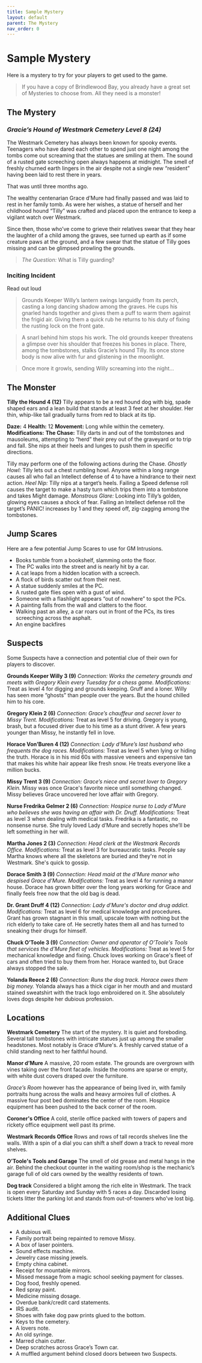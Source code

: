 ```yaml
---
title: Sample Mystery
layout: default
parent: The Mystery
nav_order: 0
---
```

# Sample Mystery
Here is a mystery to try for your players to get used to the game. 

> If you have a copy of Brindlewood Bay, you already have a great set of Mysteries to choose from. All they need is a monster!

## The Mystery

### *Gracie’s Hound of Westmark Cemetery Level 8 (24)*

The Westmark Cemetery has always been known for spooky events. Teenagers who have dared each other to spend just one night among the tombs come out screaming that the statues are smiling at them. The sound of a rusted gate screeching open always happens at midnight. The smell of freshly churned earth lingers in the air despite not a single new “resident” having been laid to rest there in years.

That was until three months ago.

The wealthy centenarian Grace d’Mure had finally passed and was laid to rest in her family tomb. As were her wishes, a statue of herself and her childhood hound “Tilly” was crafted and placed upon the entrance to keep a vigilant watch over Westmark.

Since then, those who’ve come to grieve their relatives swear that they hear the laughter of a child among the graves, see turned up earth as if some creature paws at the ground, and a few swear that the statue of Tilly goes missing and can be glimpsed prowling the grounds. 

> *The Question:* What is Tilly guarding?

### Inciting Incident
Read out loud

> Grounds Keeper Willy’s lantern swings languidly from its perch, casting a long dancing shadow among the graves. He cups his gnarled hands together and gives them a puff to warm them against the frigid air. Giving them a quick rub he returns to his duty of fixing the rusting lock on the front gate. 

> A snarl behind him stops his work. The old grounds keeper threatens a glimpse over his shoulder that freezes his bones in place. There, among the tombstones, stalks Gracie’s hound Tilly. Its once stone body is now alive with fur and glistening in the moonlight. 

> Once more it growls, sending Willy screaming into the night… 

## The Monster
**Tilly the Hound 4 (12)**
Tilly appears to be a red hound dog with big, spade shaped ears and a lean build that stands at least 3 feet at her shoulder. Her thin, whip-like tail gradually turns from red to black at its tip.

**Daze:** 4
**Health:** 12
**Movement:** Long while within the cemetery.
**Modifications:**
**The Chase:** Tilly darts in and out of the tombstones and mausoleums, attempting to “herd” their prey out of the graveyard or to trip and fall. She nips at their heels and lunges to push them in specific directions.

Tilly may perform one of the following actions during the Chase.
*Ghostly Howl:* Tilly lets out a chest rumbling howl. Anyone within a long range causes all who fail an Intellect defense of 4 to have a hindrance to their next action.
*Heel Nip:* Tilly nips at a target’s heels. Failing a Speed defense roll causes the target to make a hasty turn which trips them into a tombstone and takes Might damage.
*Monstrous Glare:* Looking into Tilly’s golden, glowing eyes causes a shock of fear. Failing an Intellect defense roll the target’s PANIC! increases by 1 and they speed off, zig-zagging among the tombstones.


## Jump Scares
Here are a few potential Jump Scares to use for GM Intrusions.
* Books tumble from a bookshelf, slamming onto the floor.
* The PC walks into the street and is nearly hit by a car.
* A cat leaps from a hidden location with a screech.
* A flock of birds scatter out from their nest.
* A statue suddenly smiles at the PC.
* A rusted gate flies open with a gust of wind.
* Someone with a flashlight appears “out of nowhere” to spot the PCs.
* A painting falls from the wall and clatters to the floor.
* Walking past an alley, a car roars out in front of the PCs, its tires screeching across the asphalt.
* An engine backfires 

## Suspects
Some Suspects have a connection and potential clue of their own for players to discover. 

**Grounds Keeper Willy 3 (9)**
*Connection: Works the cemetery grounds and meets with Gregory Klein every Tuesday for a chess game.* 
*Modifications:* Treat as level 4 for digging and grounds keeping.
Gruff and a loner. Willy has seen more “ghosts” than people over the years. But the hound chilled him to his core.


**Gregory Klein 2 (6)**
*Connection: Grace’s chauffeur and secret lover to Missy Trent.*
*Modifications:* Treat as level 5 for driving.
Gregory is young, brash, but a focused driver due to his time as a stunt driver. A few years younger than Missy, he instantly fell in love.

**Horace Von’Buren 4 (12)**
*Connection: Lady d’Mure’s last husband who frequents the dog races.*
*Modifications:* Treat as level 5 when lying or hiding the truth.
Horace is in his mid 60s with massive veneers and expensive tan that makes his white hair appear like fresh snow. He treats everyone like a million bucks.

**Missy Trent 3 (9)**
*Connection: Grace’s niece and secret lover to Gregory Klein.*
Missy was once Grace's favorite niece until something changed. Missy believes Grace uncovered her love affair with Gregory.

**Nurse Fredrika Gelmer 2 (6)**
*Connection: Hospice nurse to Lady d’Mure who believes she was having an affair with Dr. Druff.*
*Modifications:* Treat as level 3 when dealing with medical tasks.
Fredrika is a fantastic, no nonsense nurse. She truly loved Lady d’Mure and secretly hopes she’ll be left something in her will.

**Martha Jones 2 (3)**
*Connection: Head clerk at the Westmark Records Office.*
*Modifications:* Treat as level 3 for bureaucratic tasks.
People say Martha knows where all the skeletons are buried and they're not in Westmark. She's quick to gossip.

**Dorace Smith 3 (9)**
*Connection: Head maid at the d’Mure manor who despised Grace d’Mure.*
*Modifications:* Treat as level 4 for running a manor house.
Dorace has grown bitter over the long years working for Grace and finally feels free now that the old bag is dead.

**Dr. Grant Druff 4 (12)**
*Connection: Lady d’Mure's doctor and drug addict.*
*Modifications:* Treat as level 6 for medical knowledge and procedures.
Grant has grown stagnant in this small, upscale town with nothing but the rich elderly to take care of. He secretly hates them all and has turned to sneaking their drugs for himself.

**Chuck O’Toole 3 (9)**
*Connection: Owner and operator of O’Toole's Tools that services the d’Mure fleet of vehicles.*
*Modifications:* Treat as level 5 for mechanical knowledge and fixing.
Chuck loves working on Grace's fleet of cars and often tried to buy them from her. Horace wanted to, but Grace always stopped the sale.

**Yolanda Reece 2 (6)**
*Connection: Runs the dog track. Horace owes them big money.*
Yolanda always has a thick cigar in her mouth and and mustard stained sweatshirt with the track logo embroidered on it. She absolutely loves dogs despite her dubious profession.

## Locations
**Westmark Cemetery**
The start of the mystery. It is quiet and foreboding. Several tall tombstones with intricate statues just up among the smaller headstones. Most notably is Grace d’Mure's. A freshly carved statue of a child standing next to her faithful hound.

**Manor d’Mure**
A massive, 20 room estate. The grounds are overgrown with vines taking over the front facade. Inside the rooms are sparse or empty, with white dust covers draped over the furniture.

*Grace’s Room* however has the appearance of being lived in, with family portraits hung across the walls and heavy armoires full of clothes. A massive four post bed dominates the center of the room. Hospice equipment has been pushed to the back corner of the room.

**Coroner's Office**
A cold, sterile office packed with towers of papers and rickety office equipment well past its prime.

**Westmark Records Office**
Rows and rows of tall records shelves line the walls. With a spin of a dial you can shift a shelf down a track to reveal more shelves.

**O’Toole's Tools and Garage**
The smell of old grease and metal hangs in the air. Behind the checkout counter in the waiting room/shop is the mechanic’s garage full of old cars owned by the wealthy residents of town.

**Dog track**
Considered a blight among the rich elite in Westmark. The track is open every Saturday and Sunday with 5 races a day. Discarded losing tickets litter the parking lot and stands from out-of-towners who’ve lost big.

## Additional Clues
* A dubious will.
* Family portrait being repainted to remove Missy.
* A box of laser pointers.
* Sound effects machine.
* Jewelry case missing jewels.
* Empty china cabinet.
* Receipt for mountable mirrors.
* Missed message from a magic school seeking payment for classes.
* Dog food, freshly opened.
* Red spray paint.
* Medicine missing dosage.
* Overdue bank/credit card statements.
* IRS audit.
* Shoes with fake dog paw prints glued to the bottom.
* Keys to the cemetery.
* A lovers note.
* An old syringe.
* Marred chain cutter.
* Deep scratches across Grace’s Town car.
* A muffled argument behind closed doors between two Suspects.
